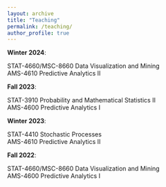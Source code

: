 ```yaml
---
layout: archive
title: "Teaching"
permalink: /teaching/
author_profile: true
---
```


**Winter 2024**:

STAT-4660/MSC-8660 Data Visualization and Mining  
AMS-4610 Predictive Analytics II 

**Fall 2023**:

STAT-3910 Probability and Mathematical Statistics II  
AMS-4600 Predictive Analytics I

**Winter 2023**:

STAT-4410 Stochastic Processes  
AMS-4610 Predictive Analytics II 

**Fall 2022**:

STAT-4660/MSC-8660 Data Visualization and Mining  
AMS-4600 Predictive Analytics I
